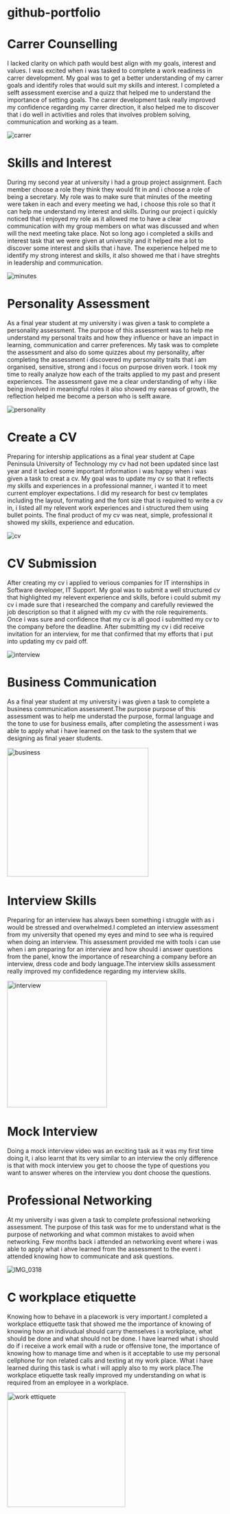 # github-portfolio
# Carrer Counselling
I lacked clarity on which path would best align with my goals, interest and values. I was excited when i was tasked to complete a work readiness in carrer development. My goal was to get a better understanding of my carrer goals and identify roles that would suit my skills and interest. I completed a selft assessment exercise and a quizz that helped me to understand the importance of setting goals.
The carrer development task really improved my confidence regarding my carrer direction, it also helped me to discover that i do well in activities and roles that  involves problem solving, communication and working as a team.




![carrer](https://github.com/user-attachments/assets/3ce14149-1f95-4104-b442-8e8dcd92a45a)




# Skills and Interest
During my second year at university i had a group  project assignment. Each member choose a role they think they would fit in and i choose a role of being a secretary. My role was to make sure that minutes of the meeting were taken in each and every meeting we had, i choose this role so that it can help me understand my interest and skills. During our project i quickly noticed that i enjoyed my role as it allowed me to have a clear communication with my group members on what was discussed and when will the next meeting take place. Not so long ago i completed a skills and interest task that we were given at university and it helped me a lot to discover some interest and skills that i have. The experience helped me to identify my strong interest and skills, it also showed me that i have streghts in leadership and communication.






![minutes](https://github.com/user-attachments/assets/48cb1cd5-9361-4004-b3db-858881a40ff3)


# Personality Assessment
As a final year student at my university i was given a task to complete a personality assessment. The purpose of this assessment was to help me understand my personal traits and how they influence or have an impact in learning, communication and carrer preferences.
My task was to complete the assessment and also do some quizzes about my personality, after completing the assessment i discovered my personality traits that i am organised, sensitive, strong and i focus on purpose driven work. I took my time to really analyze how each of the traits applied to my past and present experiences. The assessment gave me a clear understanding of why i like being involved in meaningful roles it also showed my eareas of growth, the reflection helped me become a person who is selft aware.






![personality](https://github.com/user-attachments/assets/57aef3be-8143-4477-996a-b184d7a85b24)


# Create a CV
Preparing for intership applications as a final year student at Cape Peninsula University of Technology my cv had not been updated since last year and it lacked some important information i was happy when i was given a task to creat a cv. My goal was to update my cv so that it reflects my skills and experiences in a professional manner, i wanted it to meet current employer expectations. I did my research for best cv templates including the layout, formating and the font size that is required to write a cv in, i listed all my relevent work experiences and i structured them using bullet points. The final product of my cv was neat, simple, professional it showed my skills, experience and education.


![cv](https://github.com/user-attachments/assets/853c4e33-b50a-486e-ae58-208ae5e4e2f0)




# CV Submission
After creating my cv i applied to verious companies for IT internships in Software developer, IT Support. My goal was to submit a well structured cv that highlighted my relevent experience and skills, before i could submit my cv i made sure that i researched the company and carefully reviewed the job description so that it aligned with my cv with the role requirements. Once i was sure and confidence that my cv is all good i submitted my cv to the company before the deadline. After submitting my cv i did receive invitation for an interview, for me that confirmed that my efforts that i put into updating my cv paid off.







![interview](https://github.com/user-attachments/assets/71dd8bed-3d63-4863-a96d-5a04ab573442)


# Business Communication 
As a final year student at my university i was given a task to complete a business communication assessment.The purpose purpose of this assessment was to help me understad the purpose, formal language and the tone to use for business emails, after completing the assessment i was able to apply what i have learned on the task to the system that we designing as final yeaer students.

<img width="329" height="299" alt="business" src="https://github.com/user-attachments/assets/6aad4533-bd2e-4150-a2a9-9be47f45c7f6" />


# Interview Skills
Preparing for an interview has always been something i struggle with as i would be stressed and overwhelmed.I completed an interview assessment from my university that opened my eyes and mind to see wha is required when doing an interview. This assessment provided me with tools i can use when i am preparing for an interview and how should i answer questions from the panel, know the importance of researching a company before an interview, dress code and body language.The interview skills assessment really improved my confidedence regarding my interview skills.

<img width="232" height="294" alt="interview" src="https://github.com/user-attachments/assets/ab9957e1-8f8d-4d09-9701-716380535575" />


# Mock Interview
Doing a mock interview video was an exciting task as it was my first time doing it, i also learnt that its very similar to an interview the only difference is that with mock interview you get to choose the type of questions you want to answer wheres on the interview you dont choose the questions.



# Professional Networking
At my university i was given a task to complete professional networking assessment. The purpose of this task was for me to understand what is the purpose of networking and what common mistakes to avoid when networking. Few months back i attended an networking event where i was able to apply what i ahve learned from the assessment to the event i attended knowing how to communicate and ask questions.

![IMG_0318](https://github.com/user-attachments/assets/0cac7b9f-6afc-4c8e-873a-a79825acd0da)




# C workplace etiquette
Knowing how to behave in a placework is very important.I completed a workplace ettiquette task that showed me the importance of knowing of knowing how an indivudual should carry themselves i a workplace, what should be done and what should not be done. I have learned what i should do if i receive a work email with a rude or offensive tone, the importance of knowing how to manage time and when is it acceptable to use my personal cellphone for non related calls and texting at my work place. What i have learned during this task is what i will apply also to my work place.The workplace etiquette task really improved my understanding on what is required from an employee in a workplace. 

<img width="275" height="267" alt="work ettiquete" src="https://github.com/user-attachments/assets/55a8050c-d505-4828-a82b-3833a96d56c7" />


















